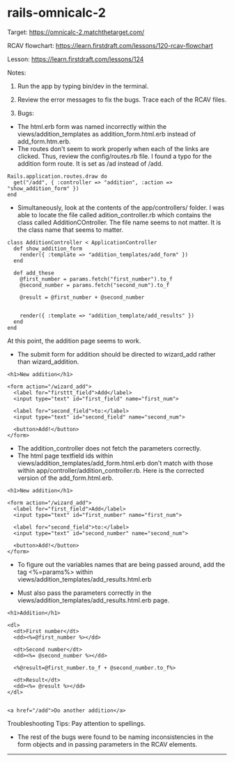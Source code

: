 # rails-omnicalc-2

Target: https://omnicalc-2.matchthetarget.com/

RCAV flowchart: https://learn.firstdraft.com/lessons/120-rcav-flowchart

Lesson: https://learn.firstdraft.com/lessons/124

Notes:

1. Run the app by typing bin/dev in the terminal.

2. Review the error messages to fix the bugs. Trace each of the RCAV files.

3. Bugs: 
- The html.erb form was named incorrectly within the views/addition_templates as addition_form.html.erb instead of add_form.htm.erb.
- The routes don't seem to work properly when each of the links are clicked. Thus, review the config/routes.rb file. I found a typo for the addition form route. It is set as /ad instead of /add.
```
Rails.application.routes.draw do
  get("/add", { :controller => "addition", :action => "show_addition_form" })
end
``` 

- Simultaneously, look at the contents of the app/controllers/ folder. I was able to locate the file called adition_controller.rb which contains the class called AdditionCOntroller. The file name seems to not matter. It is the class name that seems to matter.
```
class AdditionController < ApplicationController
  def show_addition_form
    render({ :template => "addition_templates/add_form" })
  end

  def add_these
    @first_number = params.fetch("first_number").to_f
    @second_number = params.fetch("second_num").to_f

    @result = @first_number + @second_number


    render({ :template => "addition_template/add_results" })
  end
end
```

At this point, the addition page seems to work.

- The submit form for addition should be directed to wizard_add rather than wizard_addition.
```
<h1>New addition</h1>

<form action="/wizard_add">
  <label for="firsttt_field">Add</label>
  <input type="text" id="first_field" name="first_num">

  <label for="second_field">to:</label>
  <input type="text" id="second_field" name="second_num">

  <button>Add!</button>
</form>
```

- The addition_controller does not fetch the parameters correctly.
- The html page textfield ids within views/addition_templates/add_form.html.erb don't match with those within app/controller/addition_controller.rb. Here is the corrected version of the add_form.html.erb.
```
<h1>New addition</h1>

<form action="/wizard_add">
  <label for="first_field">Add</label>
  <input type="text" id="first_number" name="first_num">

  <label for="second_field">to:</label>
  <input type="text" id="second_number" name="second_num">

  <button>Add!</button>
</form>
```
- To figure out the variables names that are being passed around, add the tag <%=params%> within views/addition_templates/add_results.html.erb

- Must also pass the parameters correctly in the views/addition_templates/add_results.html.erb page.
```
<h1>Addition</h1>

<dl>
  <dt>First number</dt>
  <dd><%=@first_number %></dd>

  <dt>Second number</dt>
  <dd><%= @second_number %></dd>

  <%@result=@first_number.to_f + @second_number.to_f%>

  <dt>Result</dt>
  <dd><%= @result %></dd>
</dl>


<a href="/add">Do another addition</a>
```
Troubleshooting Tips: Pay attention to spellings.

- The rest of the bugs were found to be naming inconsistencies in the form objects and in passing parameters in the RCAV elements. 

***
